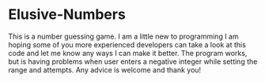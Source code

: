 # Elusive-Numbers
This is a number guessing game.
I am a little new to programming I am hoping some of you more experienced developers can take a look at this code and let me know any ways I can make it better. The program works, but is having problems when user enters a negative integer while setting the range and attempts. Any advice is welcome and thank you!
